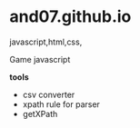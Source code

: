 # and07.github.io


 javascript,html,css, 
 
 Game javascript
 
 **tools**
 - csv converter
 - xpath rule for parser
 - getXPath
